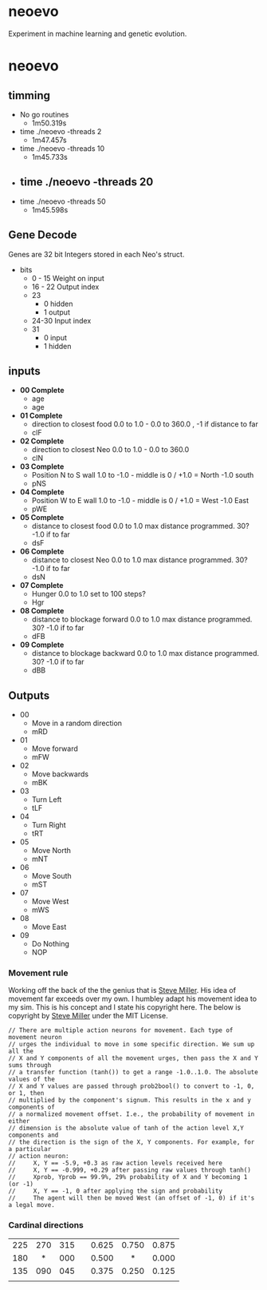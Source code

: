 # neoevo
Experiment in machine learning and genetic evolution.



# neoevo


## timming

- No go routines 
  - 1m50.319s
- time ./neoevo -threads 2
  - 1m47.457s
- time ./neoevo -threads 10
  - 1m45.733s
- time ./neoevo -threads 20
  - 
- time ./neoevo -threads 50
  - 1m45.598s





## Gene Decode
Genes are 32 bit Integers stored in each Neo's struct. 
  - bits 
    - 0 - 15 Weight on input
    - 16 - 22 Output index
    - 23
      - 0 hidden
      - 1 output
    - 24-30 Input index
    - 31 
      - 0 input
      - 1 hidden




## inputs

- **00 Complete**
  - age 
  - age
- **01 Complete**
  - direction to closest food 0.0 to 1.0 - 0.0 to 360.0 , -1 if distance to far
  - clF
- **02 Complete**
  - direction to closest Neo 0.0 to 1.0 - 0.0 to 360.0
  - clN
- **03 Complete**
  - Position N to S wall 1.0 to -1.0 - middle is 0 / +1.0 = North -1.0 south
  - pNS
- **04 Complete**
  - Position W to E wall 1.0 to -1.0 - middle is 0 / +1.0 = West -1.0 East
  - pWE
- **05 Complete**
  - distance to closest food 0.0 to 1.0 max distance programmed. 30? -1.0 if to far
  - dsF
- **06 Complete**
  - distance to closest Neo 0.0 to 1.0 max distance programmed. 30? -1.0 if to far
  - dsN
- **07 Complete**
  - Hunger 0.0 to 1.0 set to 100 steps?
  - Hgr
- **08 Complete**
  - distance to blockage forward 0.0 to 1.0 max distance programmed. 30? -1.0 if to far
  - dFB
- **09 Complete**
  - distance to blockage backward 0.0 to 1.0 max distance programmed. 30? -1.0 if to far
  - dBB


## Outputs

- 00 
  - Move in a random direction
  - mRD
- 01
  - Move forward
  - mFW
- 02
  - Move backwards
  - mBK
- 03 
  - Turn Left
  - tLF
- 04 
  - Turn Right
  - tRT
- 05
  - Move North
  - mNT
- 06 
  - Move South
  - mST
- 07 
  - Move West
  - mWS
- 08 
  - Move East
- 09
  - Do Nothing
  - NOP






### Movement rule
Working off the back of the the genius that is [Steve Miller](https://github.com/davidrmiller). His idea of movement far exceeds over my own. I humbley adapt his movement idea to my sim. This is his concept and I state his copyright here. The below is copyright by [Steve Miller](https://github.com/davidrmiller) under the MIT License. 

    // There are multiple action neurons for movement. Each type of movement neuron
    // urges the individual to move in some specific direction. We sum up all the
    // X and Y components of all the movement urges, then pass the X and Y sums through
    // a transfer function (tanh()) to get a range -1.0..1.0. The absolute values of the
    // X and Y values are passed through prob2bool() to convert to -1, 0, or 1, then
    // multiplied by the component's signum. This results in the x and y components of
    // a normalized movement offset. I.e., the probability of movement in either
    // dimension is the absolute value of tanh of the action level X,Y components and
    // the direction is the sign of the X, Y components. For example, for a particular
    // action neuron:
    //     X, Y == -5.9, +0.3 as raw action levels received here
    //     X, Y == -0.999, +0.29 after passing raw values through tanh()
    //     Xprob, Yprob == 99.9%, 29% probability of X and Y becoming 1 (or -1)
    //     X, Y == -1, 0 after applying the sign and probability
    //     The agent will then be moved West (an offset of -1, 0) if it's a legal move.

### Cardinal directions

|     |     |     |   |       |       |       |
|:----|:---:| ---:|:-:|:------|:-----:|------:|
| 225 | 270 | 315 |   | 0.625 | 0.750 | 0.875 |
| 180 |  *  | 000 |   | 0.500 |   *   | 0.000 |
| 135 | 090 | 045 |   | 0.375 | 0.250 | 0.125 |
|     |     |     |   |       |       |       |
